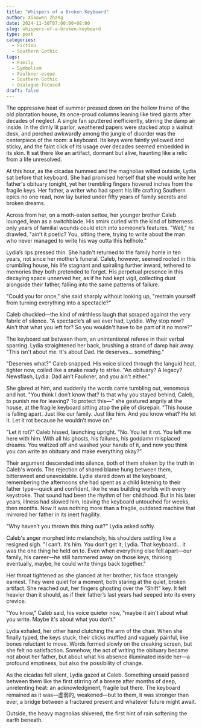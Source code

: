 ```yaml
---
title: "Whispers of a Broken Keyboard"
author: Xiaowen Zhang
date: 2024-11-30T07:00:00+08:00
slug: whispers-of-a-broken-keyboard
type: post
categories:
  - Fiction
  - Southern Gothic
tags:
  - Family
  - Symbolism
  - Faulkner-esque
  - Southern Gothic
  - Dialogue-focused
draft: false
---
```


The oppressive heat of summer pressed down on the hollow frame of the old plantation house, its once-proud columns leaning like tired giants after decades of neglect. A single fan sputtered inefficiently, stirring the damp air inside. In the dimly lit parlor, weathered papers were stacked atop a walnut desk, and perched awkwardly among the jungle of disorder was the centerpiece of the room: a keyboard. Its keys were faintly yellowed and sticky, and the faint click of its usage over decades seemed embedded in its skin. It sat there like an artifact, dormant but alive, haunting like a relic from a life unresolved.

At this hour, as the cicadas hummed and the magnolias wilted outside, Lydia sat before that keyboard. She had promised herself that she would write her father's obituary tonight, yet her trembling fingers hovered inches from the fragile keys. Her father, a writer who had spent his life crafting Southern epics no one read, now lay buried under fifty years of family secrets and broken dreams.

Across from her, on a moth-eaten settee, her younger brother Caleb lounged, lean as a switchblade. His smirk curled with the kind of bitterness only years of familial wounds could etch into someone’s features. "Well," he drawled, "ain’t it poetic? You, sitting there, trying to write about the man who never managed to write his way outta this hellhole."

Lydia’s lips pressed thin. She hadn't returned to the family home in ten years, not since her mother’s funeral. Caleb, however, seemed rooted in this crumbling house, his life stagnant and spiraling further inward, tethered to memories they both pretended to forget. His perpetual presence in this decaying space unnerved her, as if he had kept vigil, collecting dust alongside their father, falling into the same patterns of failure.

"Could you for once," she said sharply without looking up, "restrain yourself from turning everything into a spectacle?"

Caleb chuckled—the kind of mirthless laugh that scraped against the very fabric of silence. "A spectacle’s all we ever had, Lyddie. Why stop now? Ain't that what you left for? So you wouldn't have to be part of it no more?"

The keyboard sat between them, an unintentional referee in their verbal sparring. Lydia straightened her back, brushing a strand of damp hair away. "This isn't about me. It's about Dad. He deserves... something."

"Deserves what?" Caleb snapped. His voice sliced through the languid heat, tighter now, coiled like a snake ready to strike. "An obituary? A legacy? Newsflash, Lydia: Dad ain’t Faulkner, and you ain't either."

She glared at him, and suddenly the words came tumbling out, venomous and hot. "You think I don’t know that? Is that why you stayed behind, Caleb, to punish me for leaving? To protect this—" she gestured angrily at the house, at the fragile keyboard sitting atop the pile of disrepair. "This house is falling apart. Just like our family. Just like him. And you know what? He let it. Let it rot because he wouldn’t move on."

"Let it rot?" Caleb hissed, launching upright. "No. You let it rot. You left me here with him. With all his ghosts, his failures, his goddamn misplaced dreams. You waltzed off and washed your hands of it, and now you think you can write an obituary and make everything okay?"

Their argument descended into silence, both of them shaken by the truth in Caleb's words. The rejection of shared blame hung between them, bittersweet and unavoidable. Lydia stared down at the keyboard, remembering the afternoons she had spent as a child listening to their father type—quick and confident, like he was building worlds with every keystroke. That sound had been the rhythm of her childhood. But in his later years, illness had slowed him, leaving the keyboard untouched for weeks, then months. Now it was nothing more than a fragile, outdated machine that mirrored her father in its inert fragility.

"Why haven’t you thrown this thing out?" Lydia asked softly.

Caleb's anger morphed into melancholy, his shoulders settling like a resigned sigh. "I can’t. It’s him. You don’t get it, Lydia. That keyboard... it was the one thing he held on to. Even when everything else fell apart—our family, his career—he still hammered away on those keys, thinking eventually, maybe, he could write things back together."

Her throat tightened as she glanced at her brother, his face strangely earnest. They were quiet for a moment, both staring at the quiet, broken artifact. She reached out, her fingers ghosting over the "Shift" key. It felt heavier than it should, as if their father’s last years had seeped into its every crevice.

"You know," Caleb said, his voice quieter now, "maybe it ain't about what you write. Maybe it's about what you don’t."

Lydia exhaled, her other hand clutching the arm of the chair. When she finally typed, the keys stuck, their clicks muffled and vaguely painful, like bones reluctant to move. Words formed slowly on the creaking screen, but she felt no satisfaction. Somehow, the act of writing the obituary became not about her father, but about what his absence illuminated inside her—a profound emptiness, but also the possibility of change.

As the cicadas fell silent, Lydia gazed at Caleb. Something unsaid passed between them like the first stirring of a breeze after months of deep, unrelenting heat: an acknowledgment, fragile but there. The keyboard remained as it was—虚弱的, weakened—but to them, it was stronger than ever, a bridge between a fractured present and whatever future might await.

Outside, the heavy magnolias shivered, the first hint of rain softening the earth beneath.